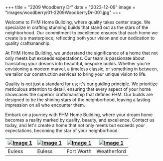 +++
title = "2209 Woodberry Dr"
date = "2023-12-09"
image = "images/woodberry/01-2209WoodberryDr-001.jpg"
+++

Welcome to FHM Home Building, where quality takes center stage. We specialize in crafting stunning builds that stand out as the stars of the neighborhood. Our commitment to excellence ensures that each home we create is a masterpiece, reflecting both your vision and our dedication to quality craftsmanship.

At FHM Home Building, we understand the significance of a home that not only meets but exceeds expectations. Our team is passionate about translating your dreams into beautiful, bespoke builds. Whether you're envisioning a modern marvel, a timeless classic, or something in between, we tailor our construction services to bring your unique vision to life.

Quality is not just a standard for us; it's our guiding principle. We prioritize meticulous attention to detail, ensuring that every aspect of your home showcases the superior craftsmanship that defines FHM. Our builds are designed to be the shining stars of the neighborhood, leaving a lasting impression on all who encounter them.

Embark on a journey with FHM Home Building, where your dream home becomes a reality marked by quality, beauty, and excellence. Contact us today, and let's create a home that not only meets but exceeds your expectations, becoming the star of your neighborhood.





| [![Image 1](/images/alexander101/thumbnail.jpg)](pages/cbuilds/woodberry) | [![Image 1](/images/alexander103/thumbnail.jpg)](/images/alexander103/full.jpg) | [![Image 1](/images/woodberry/thumbnail.jpg)](/images/alexander101/full.jpg)  | [![Image 1](/images/woodberry/thumbnail.jpg)](/images/alexander101/full.jpg)  |
|---------------------------------------------------------------------------------------------------------------|---------------------------------------------------------------------------------------------------------------|---------------------------------------------------------------------------------------------------------------|---------------------------------------------------------------------------------------------------------------|
| Euless | Euless | Fort Worth | Weatherford |
